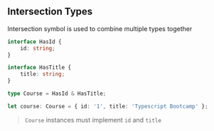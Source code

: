 ## Intersection Types

Intersection symbol is used to combine multiple types together

```typescript
interface HasId {
    id: string;
}

interface HasTitle {
    title: string;
}

type Course = HasId & HasTitle;

let course: Course = { id: '1', title: 'Typescript Bootcamp' };
```

> `Course` instances must implement `id` and `title`
